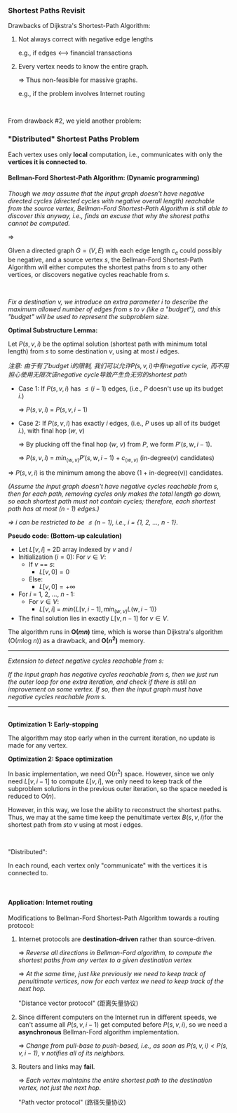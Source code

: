 ### Shortest Paths Revisit

Drawbacks of Dijkstra's Shortest-Path Algorithm:

1. Not always correct with negative edge lengths

   e.g., if edges <—> financial transactions

2. Every vertex needs to know the entire graph.

   => Thus non-feasible for massive graphs.

   e.g., if the problem involves Internet routing

<br>

From drawback #2, we yield another problem:

### "Distributed" Shortest Paths Problem

Each vertex uses only **local** computation, i.e., communicates with only the **vertices it is connected to**.

#### Bellman-Ford Shortest-Path Algorithm: (Dynamic programming)

*Though we may assume that the input graph doesn't have negative directed cycles (directed cycles with negative overall length) reachable from the source vertex, Bellman-Ford Shortest-Path Algorithm is still able to discover this anyway, i.e., finds an excuse that why the shorest paths cannot be computed.*

=>

GIven a directed graph $G=(V,E)$ with each edge length $c_e$ could possibly be negative, and a source vertex $s$, the Bellman-Ford Shortest-Path Algorithm will either computes the shortest paths from $s$ to any other vertices, or discovers negative cycles reachable from $s$.

<br>

*Fix a destination $v$, we introduce an extra parameter $i$ to describe the maximum allowed number of edges from $s$ to $v$ (like a "budget"), and this "budget" will be used to represent the subproblem size.*

**Optimal Substructure Lemma:**

Let $P(s, v, i)$ be the optimal solution (shortest path with minimum total length) from $s$ to some destination $v$, using at most $i$ edges.

*注意: 由于有了budget $i$的限制, 我们可以允许$P(s, v, i)$中有negative cycle, 而不用担心使用无限次该negative cycle导致产生负无穷的shortest path*

* Case 1: If $P(s, v, i)$ has $\le (i-1)$ edges, (i.e., $P$ doesn't use up its budget $i$.)

  => $P(s, v, i) \ = \ P(s, v, i-1)$

* Case 2: If $P(s, v, i)$ has exactly $i$ edges, (i.e., $P$ uses up all of its budget $i$.), with final hop ($w$, $v$)

  => By plucking off the final hop ($w$, $v$) from $P$, we form $P'(s, w, i-1)$.

  => $P(s, v, i) \ = \ min_{(w, v)} {P'(s, w, i-1)}$ + $c_{(w, v)}$   (in-degree($v$) candidates)

=> $P(s, v, i)$ is the minimum among the above (1 + in-degree(v)) candidates.

*(Assume the input graph doesn't have negative cycles reachable from $s$, then for each path, removing cycles only makes the total length go down, so each shortest path must not contain cycles; therefore, each shortest path has at most ($n$ - 1) edges.)*

*=> $i$ can be restricted to be $\le (n-1)$, i.e., $i$ = {1, 2, …, $n$ - 1}.*

**Pseudo code: (Bottom-up calculation)**

* Let $L[v, i]$ = 2D array indexed by $v$ and $i$
* Initialization ($i = 0$): For $v \in V$:
  * If $v$ == $s$:
    * $L[v, 0] = 0$
  * Else:
    * $L[v, 0] = +\infty$
* For $i$ = 1, 2, …, $n$ - 1:
  * For $v \in V$:
    * $L[v, i] \ = \ min\{L[v, i-1], min_{(w, v)}L(w, i-1)\}$
* The final solution lies in exactly $L[v, n-1]$ for $v \in V$.

The algorithm runs in **O($m$$n$)** time, which is worse than Dijkstra's algorithm (O($m$log $n$)) as a drawback, and **O($n^2$)** memory.

------

*Extension to detect negative cycles reachable from $s$:*

*If the input graph has negative cycles reachable from $s$, then we just run the outer loop for one extra iteration, and check if there is still an improvement on some vertex. If so, then the input graph must have negative cycles reachable from $s$.*

------

<br>**Optimization 1: Early-stopping**

The algorithm may stop early when in the current iteration, no update is made for any vertex.

**Optimization 2: Space optimization**

In basic implementation, we need O($n^2$) space. However, since we only need $L[v, i-1]$ to compute $L[v, i]$, we only need to keep track of the subproblem solutions in the previous outer iteration, so the space needed is reduced to O($n$).

However, in this way, we lose the ability to reconstruct the shortest paths. Thus, we may at the same time keep the penultimate vertex $B(s, v, i)​$ for the shortest path from $s​$ to $v​$ using at most $i​$ edges.

<br>

"Distributed":

In each round, each vertex only "communicate" with the vertices it is connected to.

<br>

#### Application: Internet routing

Modifications to Bellman-Ford Shortest-Path Algorithm towards a routing protocol:

1. Internet protocols are **destination-driven** rather than source-driven.

   => *Reverse all directions in Bellman-Ford algorithm, to compute the shortest paths from any vertex to a given destination vertex*

   => *At the same time, just like previously we need to keep track of penultimate vertices, now for each vertex we need to keep track of the next hop.*

   "Distance vector protocol" (距离矢量协议)

2. Since different computers on the Internet run in different speeds, we can't assume all $P(s, v, i - 1)$ get computed before $P(s, v, i)$, so we need a **asynchronous** Bellman-Ford algorithm implementation.

   => *Change from pull-base to push-based, i.e., as soon as $P(s, v, i) \lt P(s, v, i - 1)$, $v$ notifies all of its neighbors.*

3. Routers and links may **fail**.

   => *Each vertex maintains the entire shortest path to the destination vertex, not just the next hop.*

   "Path vector protocol" (路径矢量协议)


